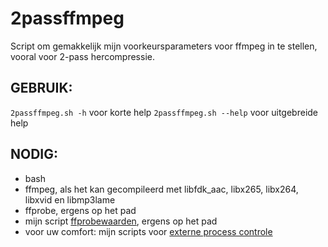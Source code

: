 # 2passffmpeg
Script om gemakkelijk mijn voorkeursparameters voor ffmpeg in te stellen, vooral voor 2-pass hercompressie.

## GEBRUIK:
 `2passffmpeg.sh -h` voor korte help
 `2passffmpeg.sh --help` voor uitgebreide help

## NODIG:
* bash
* ffmpeg, als het kan gecompileerd met libfdk_aac, libx265, libx264, libxvid en libmp3lame
* ffprobe, ergens op het pad
* mijn script [ffprobewaarden](https://github.com/db-inf/ffprobewaarden), ergens op het pad
* voor uw comfort: mijn scripts voor [externe process controle](https://github.com/db-inf/externe-procescontrole)
